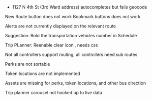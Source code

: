 - 1127 N 4th St (3rd Ward address) autocompletes but fails geocode

New Route button does not work 
Bookmark buttons does not work 

Alerts are not currently displayed on the relevant route 

Suggestion: Bold the transportation vehicles number in Schedule

Trip PLanner:
Reenable clear icon , needs css

Not all controllers support routing, all controllers need sub routes

Perks are not sortable

Token locations are not implemented

Assets are missing for perks, token locations, and other bus direction

Trip planner carousel not hooked up to live data